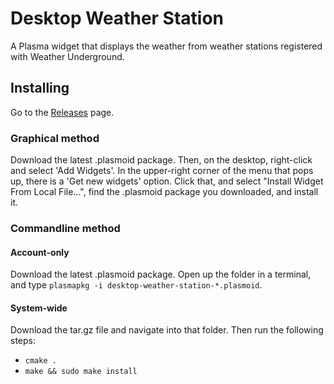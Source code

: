 # Desktop Weather Station

A Plasma widget that displays the weather from weather stations registered with Weather Underground.

## Installing

Go to the [Releases](https://github.com/hal7df/kde-desktop-weather/releases) page.

### Graphical method

Download the latest .plasmoid package. Then, on the desktop, right-click and select 'Add Widgets'. In the upper-right corner of the menu that pops up, there is a 'Get new widgets' option. Click that, and select "Install Widget From Local File...", find the .plasmoid package you downloaded, and install it.

### Commandline method 

#### Account-only

Download the latest .plasmoid package. Open up the folder in a terminal, and type `plasmapkg -i desktop-weather-station-*.plasmoid`.

#### System-wide

Download the tar.gz file and navigate into that folder. Then run the following steps:

  * `cmake .`
  * `make && sudo make install`

